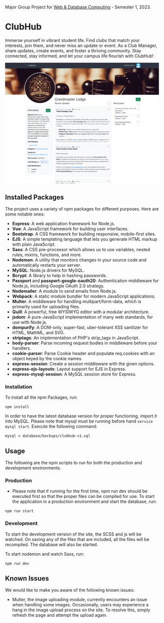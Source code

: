 Major Group Project for [Web & Database Computing](https://www.adelaide.edu.au/course-outlines/108960/1/sem-1/) - Semester 1, 2023.
# ClubHub
Immerse yourself in vibrant student life. Find clubs that match your interests, join them, and never miss an update or event. As a Club Manager, share updates, create events, and foster a thriving community. Stay connected, stay informed, and let your campus life flourish with ClubHub!

![preview](./github/preview.png)

## Installed Packages
The project uses a variety of npm packages for different purposes. Here are some notable ones:

- **Express**: A web application framework for Node.js.
- **Vue**: A JavaScript framework for building user interfaces.
- **Bootstrap**: A CSS framework for building responsive, mobile-first sites.
- **EJS**: A simple templating language that lets you generate HTML markup with plain JavaScript.
- **Sass**: A CSS pre-processor which allows us to use variables, nested rules, mixins, functions, and more.
- **Nodemon**: A utility that monitors changes in your source code and automatically restarts your server.
- **MySQL**: Node.js drivers for MySQL.
- **Bcrypt**: A library to help in hashing passwords.
- **Passport** and **passport-google-oauth20**: Authentication middleware for Node.js, including Google OAuth 2.0 strategy.
- **Nodemailer**: A module to send emails from Node.js.
- **Webpack**: A static module bundler for modern JavaScript applications.
- **Multer**: A middleware for handling multipart/form-data, which is primarily used for uploading files.
- **Quill**: A powerful, free WYSIWYG editor with a modular architecture.
- **jsdom**: A pure-JavaScript implementation of many web standards, for use with Node.js.
- **dompurify**: A DOM-only, super-fast, uber-tolerant XSS sanitizer for HTML, MathML, and SVG.
- **striptags**: An implementation of PHP's strip_tags in JavaScript.
- **body-parser**: Parse incoming request bodies in middleware before your handlers.
- **cookie-parser**: Parse Cookie header and populate req.cookies with an object keyed by the cookie names.
- **express-session**: Create a session middleware with the given options.
- **express-ejs-layouts**: Layout support for EJS in Express.
- **express-mysql-session**: A MySQL session store for Express.


### Installation

To install all the npm Packages, run:
```
npm install
```

In order to have the latest database version for proper functioning, import it into MySQL. Please note that mysql must be running before hand `service mysql start`. Execute the following command:
```
mysql < database/backups/clubhub-v1.sql
```

## Usage

The following are the npm scripts to run for both the production and development environments.

### Production
- Please note that if running for the first time, npm run dev should be executed first so that the proper files can be compiled for use.
To start the application in a production environment and start the database, run:
```
npm run start
```

### Development

To start the development version of the site, the SCSS and js will be watched. On saving any of the files that are included, all the files will be recompiled. The database will also be started.

To start nodemon and watch Sass, run:

```
npm run dev
```

## Known Issues
We would like to make you aware of the following known issues:

- Multer, the image uploading module, currently encounters an issue when handling some images. Occasionally, users may experience a hang in the image upload process on the site. To resolve this, simply refresh the page and attempt the upload again.

